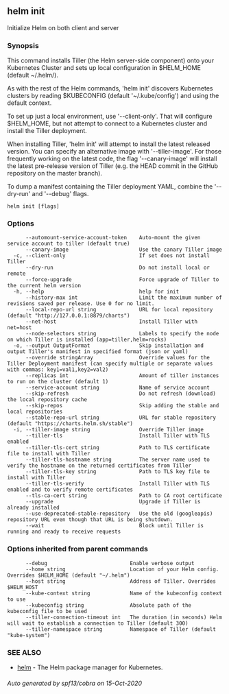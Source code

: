 ## helm init

Initialize Helm on both client and server

### Synopsis


This command installs Tiller (the Helm server-side component) onto your
Kubernetes Cluster and sets up local configuration in $HELM_HOME (default ~/.helm/).

As with the rest of the Helm commands, 'helm init' discovers Kubernetes clusters
by reading $KUBECONFIG (default '~/.kube/config') and using the default context.

To set up just a local environment, use '--client-only'. That will configure
$HELM_HOME, but not attempt to connect to a Kubernetes cluster and install the Tiller
deployment.

When installing Tiller, 'helm init' will attempt to install the latest released
version. You can specify an alternative image with '--tiller-image'. For those
frequently working on the latest code, the flag '--canary-image' will install
the latest pre-release version of Tiller (e.g. the HEAD commit in the GitHub
repository on the master branch).

To dump a manifest containing the Tiller deployment YAML, combine the
'--dry-run' and '--debug' flags.


```
helm init [flags]
```

### Options

```
      --automount-service-account-token    Auto-mount the given service account to tiller (default true)
      --canary-image                       Use the canary Tiller image
  -c, --client-only                        If set does not install Tiller
      --dry-run                            Do not install local or remote
      --force-upgrade                      Force upgrade of Tiller to the current helm version
  -h, --help                               help for init
      --history-max int                    Limit the maximum number of revisions saved per release. Use 0 for no limit.
      --local-repo-url string              URL for local repository (default "http://127.0.0.1:8879/charts")
      --net-host                           Install Tiller with net=host
      --node-selectors string              Labels to specify the node on which Tiller is installed (app=tiller,helm=rocks)
  -o, --output OutputFormat                Skip installation and output Tiller's manifest in specified format (json or yaml)
      --override stringArray               Override values for the Tiller Deployment manifest (can specify multiple or separate values with commas: key1=val1,key2=val2)
      --replicas int                       Amount of tiller instances to run on the cluster (default 1)
      --service-account string             Name of service account
      --skip-refresh                       Do not refresh (download) the local repository cache
      --skip-repos                         Skip adding the stable and local repositories
      --stable-repo-url string             URL for stable repository (default "https://charts.helm.sh/stable")
  -i, --tiller-image string                Override Tiller image
      --tiller-tls                         Install Tiller with TLS enabled
      --tiller-tls-cert string             Path to TLS certificate file to install with Tiller
      --tiller-tls-hostname string         The server name used to verify the hostname on the returned certificates from Tiller
      --tiller-tls-key string              Path to TLS key file to install with Tiller
      --tiller-tls-verify                  Install Tiller with TLS enabled and to verify remote certificates
      --tls-ca-cert string                 Path to CA root certificate
      --upgrade                            Upgrade if Tiller is already installed
      --use-deprecated-stable-repository   Use the old (googleapis) repository URL even though that URL is being shutdown.
      --wait                               Block until Tiller is running and ready to receive requests
```

### Options inherited from parent commands

```
      --debug                           Enable verbose output
      --home string                     Location of your Helm config. Overrides $HELM_HOME (default "~/.helm")
      --host string                     Address of Tiller. Overrides $HELM_HOST
      --kube-context string             Name of the kubeconfig context to use
      --kubeconfig string               Absolute path of the kubeconfig file to be used
      --tiller-connection-timeout int   The duration (in seconds) Helm will wait to establish a connection to Tiller (default 300)
      --tiller-namespace string         Namespace of Tiller (default "kube-system")
```

### SEE ALSO

* [helm](helm.md)	 - The Helm package manager for Kubernetes.

###### Auto generated by spf13/cobra on 15-Oct-2020
